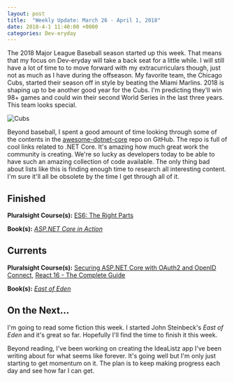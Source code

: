 ```yaml
---
layout: post
title:  "Weekly Update: March 26 - April 1, 2018"
date: 2018-4-1 11:40:00 +0000
categories: Dev-eryday
---
```


The 2018 Major League Baseball season started up this week. That means that my focus on Dev-eryday will take a back seat for a little while. I will still have a lot of time to to move forward with my extracurriculars though, just not as much as I have during the offseason. My favorite team, the Chicago Cubs, started their season off in style by beating the Miami Marlins. 2018 is shaping up to be another good year for the Cubs. I'm predicting they'll win 98+ games and could win their second World Series in the last three years. This team looks special.

![Cubs](https://farm1.staticflickr.com/885/40432510274_2046abe187.jpg)

Beyond baseball, I spent a good amount of time looking through some of the contents in the [awesome-dotnet-core][awe] repo on GitHub. The repo is full of cool links related to .NET Core. It's amazing how much great work the community is creating. We're so lucky as developers today to be able to have such an amazing collection of code available. The only thing bad about lists like this is finding enough time to research all interesting content. I'm sure it'll all be obsolete by the time I get through all of it.

## Finished

**Pluralsight Course(s):** [ES6: The Right Parts][es6]

**Book(s):**  *[ASP.NET Core in Action][act]*

## Currents

**Pluralsight Course(s):** [Securing ASP.NET Core with OAuth2 and OpenID Connect][secure], [React 16 - The Complete Guide][re]

**Book(s):** *[East of Eden][eden]*

## On the Next...

I'm going to read some fiction this week. I started John Steinbeck's *East of Eden* and it's great so far. Hopefully I'll find the time to finish it this week.

Beyond reading, I've been working on creating the IdeaListz app I've been writing about for what seems like forever. It's going well but I'm only just starting to get momentum on it. The plan is to keep making progress each day and see how far I can get.

[eden]: https://www.amazon.com/East-Penguin-Twentieth-Century-Classics/dp/0140186395/
[re]: https://www.udemy.com/react-the-complete-guide-incl-redux/
[core]: https://app.pluralsight.com/library/courses/aspdotnetcore-implementing-securing-api/table-of-contents
[secure]: https://app.pluralsight.com/library/courses/asp-dotnet-core-oauth2-openid-connect-securing/table-of-contents
[core2]: https://app.pluralsight.com/library/courses/asp-dot-net-core-oauth/table-of-contents
[act]: https://www.manning.com/books/asp-dot-net-core-in-action
[msdn]: https://docs.microsoft.com/en-us/aspnet/core/
[coredi]: https://docs.microsoft.com/en-us/aspnet/core/fundamentals/dependency-injection#using-framework-provided-services
[es6]: https://app.pluralsight.com/library/courses/es6-the-right-parts/table-of-contents
[awe]: https://github.com/thangchung/awesome-dotnet-core